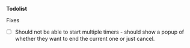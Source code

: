 **Todolist**

Fixes
- [ ] Should not be able to start multiple timers - should show a popup of whether they want to end the current one or just cancel.
